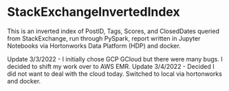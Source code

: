 # StackExchangeInvertedIndex
This is an inverted index of PostID, Tags, Scores, and ClosedDates queried from StackExchange, 
run through PySpark,
report written in Jupyter Notebooks 
via Hortonworks Data Platform (HDP) and docker.

Update 3/3/2022 - I initially chose GCP GCloud but there were many bugs. I decided to shift my work over to AWS EMR. 
Update 3/4/2022 - Decided I did not want to deal with the cloud today. Switched to local via hortonworks and docker.

